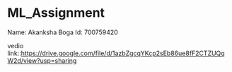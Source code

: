 # ML_Assignment

Name: Akanksha Boga
Id: 700759420

vedio link::https://drive.google.com/file/d/1azbZgcqYKcp2sEb86ue8fF2CTZUQqW2d/view?usp=sharing
